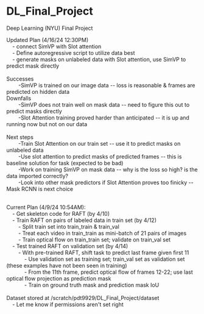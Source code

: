 # DL_Final_Project
Deep Learning (NYU) Final Project 

Updated Plan (4/16/24 12:30PM)\
&nbsp;&nbsp;&nbsp;&nbsp;- connect SimVP with Slot attention \
&nbsp;&nbsp;&nbsp;&nbsp;- Define autoregressive script to utilize data best \
&nbsp;&nbsp;&nbsp;&nbsp;- generate masks on unlabeled data with Slot attention, use SimVP to predict mask directly \
\
Successes\
&nbsp;&nbsp;&nbsp;&nbsp;&nbsp;&nbsp;&nbsp;&nbsp;-SimVP is trained on our image data -- loss is reasonable & frames are predicted on hidden data\
Downfalls\
&nbsp;&nbsp;&nbsp;&nbsp;&nbsp;&nbsp;&nbsp;&nbsp;-SimVP does not train well on mask data -- need to figure this out to predict masks directly\
&nbsp;&nbsp;&nbsp;&nbsp;&nbsp;&nbsp;&nbsp;&nbsp;-Slot Attention training proved harder than anticipated -- it is up and running now but not on our data\
\
Next steps\
&nbsp;&nbsp;&nbsp;&nbsp;&nbsp;&nbsp;&nbsp;&nbsp;-Train Slot Attention on our train set -- use it to predict masks on unlabeled data \
&nbsp;&nbsp;&nbsp;&nbsp;&nbsp;&nbsp;&nbsp;&nbsp;-Use slot attention to predict masks of predicted frames -- this is baseline solution for task (expected to be bad) \
&nbsp;&nbsp;&nbsp;&nbsp;&nbsp;&nbsp;&nbsp;&nbsp;-Work on training SimVP on mask data -- why is the loss so high? is the data imported correctly? \
&nbsp;&nbsp;&nbsp;&nbsp;&nbsp;&nbsp;&nbsp;&nbsp;-Look into other mask predictors if Slot Attention proves too finicky -- Mask RCNN is next choice 


\
Current Plan (4/9/24 10:54AM): \
    &nbsp;&nbsp;&nbsp;&nbsp;- Get skeleton code for RAFT (by 4/10) \
    &nbsp;&nbsp;&nbsp;&nbsp;- Train RAFT on pairs of labeled data in train set (by 4/12) \
        &nbsp;&nbsp;&nbsp;&nbsp;&nbsp;&nbsp;&nbsp;&nbsp;- Split train set into train_train & train_val \
        &nbsp;&nbsp;&nbsp;&nbsp;&nbsp;&nbsp;&nbsp;&nbsp;- Treat each video in train_train as mini-batch of 21 pairs of images \
        &nbsp;&nbsp;&nbsp;&nbsp;&nbsp;&nbsp;&nbsp;&nbsp;- Train optical flow on train_train set; validate on train_val set \
    &nbsp;&nbsp;&nbsp;&nbsp;- Test trained RAFT on validation set (by 4/14) \
        &nbsp;&nbsp;&nbsp;&nbsp;&nbsp;&nbsp;&nbsp;&nbsp;- With pre-trained RAFT, shift task to predict last frame given first 11 \
            &nbsp;&nbsp;&nbsp;&nbsp;&nbsp;&nbsp;&nbsp;&nbsp;&nbsp;&nbsp;&nbsp;&nbsp;- Use validation set as training set; train_val set as validation set (these examples have not been seen in training) \
            &nbsp;&nbsp;&nbsp;&nbsp;&nbsp;&nbsp;&nbsp;&nbsp;&nbsp;&nbsp;&nbsp;&nbsp;- From the 11th frame, predict optical flow of frames 12-22; use last optical flow projection as prediction mask \
            &nbsp;&nbsp;&nbsp;&nbsp;&nbsp;&nbsp;&nbsp;&nbsp;&nbsp;&nbsp;&nbsp;&nbsp;- Train on ground truth mask and prediction mask IoU \
\
Dataset stored at /scratch/pdt9929/DL_Final_Project/dataset \
    &nbsp;&nbsp;&nbsp;&nbsp;- Let me know if permissions aren't set right